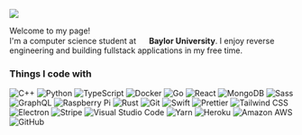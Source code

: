 <img src="https://cdn.discordapp.com/attachments/676478096337010709/788145313796849674/Untitled-1.png"></img>

<p>Welcome to my page! </br> I'm a computer science student at <img src="https://img.icons8.com/color/48/000000/texas-flag.png" width="15" /> <b>Baylor University</b>. I enjoy reverse engineering and building fullstack applications in my free time.</p>

<h3>Things I code with</h3>
<p>
    <img alt="C++" src="https://img.shields.io/badge/-C++-00599c?style=flat-square&logo=c%2B%2B&logoColor=white" />
    <img alt="Python" src="https://img.shields.io/badge/-Python-3776ab?style=flat-square&logo=python&logoColor=white" />
    <img alt="TypeScript" src="https://img.shields.io/badge/-TypeScript-007acc?style=flat-square&logo=typescript&logoColor=white" />
    <img alt="Docker" src="https://img.shields.io/badge/-Docker-2496ed?style=flat-square&logo=docker&logoColor=white" />
    <img alt="Go" src="https://img.shields.io/badge/-Go-00add8?style=flat-square&logo=go&logoColor=white" />
    <img alt="React" src="https://img.shields.io/badge/-React-45b8d8?style=flat-square&logo=react&logoColor=white" />
    <img alt="MongoDB" src="https://img.shields.io/badge/-MongoDB-47a248?style=flat-square&logo=mongodb&logoColor=white" />
    <img alt="Sass" src="https://img.shields.io/badge/-Sass-cc6699?style=flat-square&logo=sass&logoColor=white" />
    <img alt="GraphQL" src="https://img.shields.io/badge/-GraphQL-e10098?style=flat-square&logo=graphql&logoColor=white" />
    <img alt="Raspberry Pi" src="https://img.shields.io/badge/-Raspberry Pi-c51a4a?style=flat-square&logo=raspberry-pi&logoColor=white" />
    <img alt="Rust" src="https://img.shields.io/badge/-Rust-f74c00?style=flat-square&logo=rust&logoColor=white" />
    <img alt="Git" src="https://img.shields.io/badge/-Git-f05032?style=flat-square&logo=git&logoColor=white" />
    <img alt="Swift" src="https://img.shields.io/badge/-Swift-f4a83c?style=flat-square&logo=swift&logoColor=white" />
    <img alt="Prettier" src="https://img.shields.io/badge/-Prettier-f7b93e?style=flat-square&logo=prettier&logoColor=white" />
    <img alt="Tailwind CSS" src="https://img.shields.io/badge/-Tailwind CSS-38b2ac?style=flat-square&logo=tailwind-css&logoColor=white" />
    <img alt="Electron" src="https://img.shields.io/badge/-Electron-47848f?style=flat-square&logo=electron&logoColor=white" />
    <img alt="Stripe" src="https://img.shields.io/badge/-Stripe-008cdd?style=flat-square&logo=stripe&logoColor=white" />
    <img alt="Visual Studio Code" src="https://img.shields.io/badge/-Visual Studio Code-007acc?style=flat-square&logo=visual-studio-code&logoColor=white" />
    <img alt="Yarn" src="https://img.shields.io/badge/-Yarn-2c8ebb?style=flat-square&logo=yarn&logoColor=white" />
    <img alt="Heroku" src="https://img.shields.io/badge/-Heroku-430098?style=flat-square&logo=heroku&logoColor=white" />
    <img alt="Amazon AWS" src="https://img.shields.io/badge/-Amazon AWS-232f3e?style=flat-square&logo=amazon-aws&logoColor=white" />
    <img alt="GitHub" src="https://img.shields.io/badge/-GitHub-181717?style=flat-square&logo=github&logoColor=white" />

</p>

